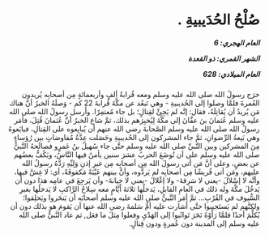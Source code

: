 <h1 dir="rtl">صُلْحُ الحُدَيبيةِ .</h1>

<h5 dir="rtl">العام الهجري:  6

الشهر القمري: ذو القعدة

العام الميلادي: 628</h5>

<p dir="rtl">خرَج رسولُ الله صلى الله عليه وسلم ومعه قُرابةُ ألفٍ وأربعمائةٍ مِن أصحابِه يُريدون العُمرةَ فلمَّا وصلوا إلى الحُديبيةِ - وهي تَبعُد عن مكَّةَ قُرابةَ 22 كم - وَصلَهُ الخبرُ أنَّ هناك مَن يُريدُ أن يُقاتِلَهُ، فقال: إنَّه لم يَجِئْ لقِتالٍ؛ بل جاء مُعتمِرًا. وأَرسل رسولُ الله صلى الله عليه وسلم عُثمانَ بنَ عفَّانَ إلى مكَّةَ لِيُخبِرَهم بذلك، ثمَّ شاع الخبرُ أنَّ عُثمانَ قُتِلَ، فأمَر رسولُ الله صلى الله عليه وسلم الصَّحابةَ رضي الله عنهم أن يُبايِعوه على القِتالِ، فبايَعوهُ وهي بَيعةُ الرِّضوانِ، ثمَّ جاء المشركون إلى الحُديبيةِ وحَصَلت عِدَّةُ مُفاوضاتٍ بين رُؤساءٍ مِنَ المشركين وبين النَّبيِّ صلى الله عليه وسلم حتَّى جاء سُهيلُ بنُ عَمرٍو فصالَحهُ النَّبيُّ صلى الله عليه وسلم على أن تُوضَعَ الحربُ عشرَ سنين يأمنُ فيها النَّاسُ، ويَكُفُّ بعضُهم عن بعضٍ، وعلى أنَّ مَن أتى رسولَ الله مِن أصحابِه مِن غيرِ إذنِ وَلِيِّهِ رَدَّهُ رسولُ الله عليهم، ومَن أتى قُريشًا مِن أصحابِه لم يَردُّوه، وأنَّ بينهم عَيْبَةً مَكفوفَةً، أي: لا غِشَّ فيها، وأنَّه لا إسْلالَ -يعني لا سَرِقةَ- ولا إغْلالَ -يعني لا خِيانةَ- وأن يَرجِعَ في عامِه هذا دون أن يَدخُلَ مكَّةَ وله ذلك في العامِ القابلِ، يَدخلُها ثلاثةَ أيَّامٍ معه سِلاحُ الرَّاكبِ لا يَدخلُها بغيرِ السُّيوف في القُرُبِ... ثمَّ أمَر النَّبيُّ صلى الله عليه وسلم أصحابَه أن يَنحَروا ويَحلِقوا؛ ولكنَّهم لم يَستَجيبوا حتَّى أَشارت عليه أمُّ سَلمةَ رضي الله عنها أن يَقومَ هو بذلك دون أن يُكلِّمَ أحدًا فلمَّا رَأَوْهُ نَحَرَ تَواثَبوا إلى الهَدْيِ وفعلوا مِثلَ ما فعَل, ثم عاد النَّبيُّ صلى الله عليه وسلم إلى المدينة دون عُمرةٍ ودون قِتالٍ.</p></br>
